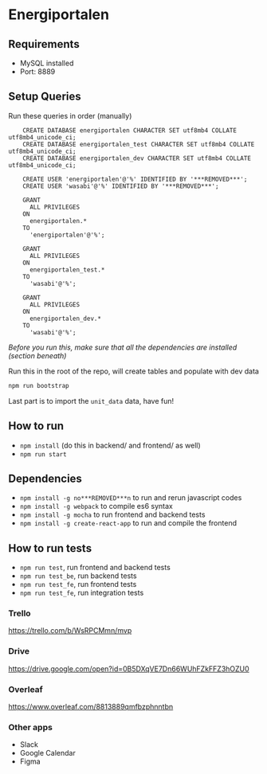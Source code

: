 # Energiportalen

## Requirements
- MySQL installed
 - Port: 8889

## Setup Queries

Run these queries in order (manually)
```mysql
    CREATE DATABASE energiportalen CHARACTER SET utf8mb4 COLLATE utf8mb4_unicode_ci;
    CREATE DATABASE energiportalen_test CHARACTER SET utf8mb4 COLLATE utf8mb4_unicode_ci;
    CREATE DATABASE energiportalen_dev CHARACTER SET utf8mb4 COLLATE utf8mb4_unicode_ci;
```

```mysql
    CREATE USER 'energiportalen'@'%' IDENTIFIED BY '***REMOVED***';
    CREATE USER 'wasabi'@'%' IDENTIFIED BY '***REMOVED***';
```

```mysql
    GRANT 
      ALL PRIVILEGES 
    ON 
      energiportalen.* 
    TO 
      'energiportalen'@'%';
      
    GRANT 
      ALL PRIVILEGES 
    ON 
      energiportalen_test.* 
    TO 
      'wasabi'@'%';

    GRANT 
      ALL PRIVILEGES 
    ON 
      energiportalen_dev.*
    TO 
      'wasabi'@'%';
```

*Before you run this, make sure that all the dependencies are installed (section beneath)*

Run this in the root of the repo, will create tables and populate with dev data
```bash
npm run bootstrap
```

Last part is to import the `unit_data` data, have fun!

## How to run
- `npm install` (do this in backend/ and frontend/ as well)
- `npm run start`

## Dependencies
- `npm install -g no***REMOVED***n` to run and rerun javascript codes
- `npm install -g webpack` to compile es6 syntax
- `npm install -g mocha` to run frontend and backend tests
- `npm install -g create-react-app` to run and compile the frontend

## How to run tests
- `npm run test`, run frontend and backend tests
- `npm run test_be`, run backend tests
- `npm run test_fe`, run frontend tests
- `npm run test_fe`, run integration tests

### Trello
https://trello.com/b/WsRPCMmn/mvp

### Drive
https://drive.google.com/open?id=0B5DXqVE7Dn66WUhFZkFFZ3hOZU0

### Overleaf
https://www.overleaf.com/8813889qmfbzphnntbn

### Other apps
* Slack
* Google Calendar
* Figma
